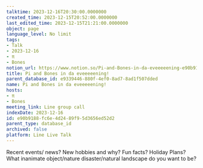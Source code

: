 ```yaml
---
talktime: 2023-12-16T20:30:00.0000000
created_time: 2023-12-15T20:52:00.0000000
last_edited_time: 2023-12-15T21:21:00.0000000
object: page
language_level: No limit
tags:
- Talk
- 2023-12-16
- π
- Bones
notion_url: https://www.notion.so/Pi-and-Bones-in-da-eveeeeening-e90b9188fc6e4d2489f95d3656ed52d2
title: Pi and Bones in da eveeeeening!
parent_database_id: e9339446-880f-4ef0-8ad7-8ad1f507dded
name: Pi and Bones in da eveeeeening!
hosts:
- π
- Bones
meeting_link: Line group call
indexDate: 2023-12-16
id: e90b9188-fc6e-4d24-89f9-5d3656ed52d2
parent_type: database_id
archived: false
platform: Line Live Talk
---
```



Recent events/ news?
New hobbies and why?
Fun facts? 
Holiday Plans?
What inanimate object/nature disaster/natural landscape do you want to be?























